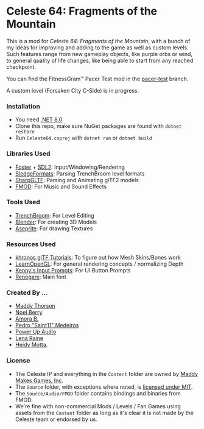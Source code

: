 # Celeste 64: Fragments of the Mountain
This is a mod for *Celeste 64: Fragments of the Mountain*, with a bunch of my ideas for improving and adding to the game as well as custom levels. Such features range from new gameplay objects, like purple orbs or wind, to general quality of life changes, like being able to start from any reached checkpoint.

You can find the FitnessGram™ Pacer Test mod in the [pacer-test](https://github.com/Bunnypower4444/Celeste64Mod/tree/pacer-test) branch.

A custom level (Forsaken City C-Side) is in progress.

### Installation
 - You need [.NET 8.0](https://dotnet.microsoft.com/en-us/download/dotnet/8.0)
 - Clone this repo, make sure NuGet packages are found with `dotnet restore`
 - Run `Celeste64.csproj` with `dotnet run` or `dotnet build`

### Libraries Used
 - [Foster](https://github.com/FosterFramework/Foster) + [SDL2](https://github.com/libsdl-org/sdl): Input/Windowing/Rendering
 - [SledgeFormats](https://github.com/LogicAndTrick/sledge-formats): Parsing TrenchBroom level formats
 - [SharpGLTF](https://github.com/vpenades/SharpGLTF): Parsing and Animating glTF2 models
 - [FMOD](https://www.fmod.com): For Music and Sound Effects

### Tools Used
 - [TrenchBroom](https://trenchbroom.github.io/): For Level Editing
 - [Blender](https://www.blender.org/): For creating 3D Models
 - [Aseprite](https://www.aseprite.org/): For drawing Textures

### Resources Used
 - [khronos glTF Tutorials](https://github.khronos.org/glTF-Tutorials/gltfTutorial/gltfTutorial_020_Skins.html#the-joint-matrices): To figure out how Mesh Skins/Bones work
 - [LearnOpenGL](https://learnopengl.com/Advanced-OpenGL/Depth-testing): For general rendering concepts / normalizing Depth
 - [Kenny's Input Prompts](https://kenney.nl/assets/input-prompts): For UI Button Prompts
 - [Renogare](https://www.dafont.com/renogare.font): Main font

### Created By ...
 - [Maddy Thorson](http://maddymakesgames.com/)
 - [Noel Berry](https://noelberry.ca)
 - [Amora B.](https://amorabettany.com)
 - [Pedro "Saint11" Medeiros](http://saint11.org/)
 - [Power Up Audio](https://powerupaudio.com/)
 - [Lena Raine](https://lena.fyi/)
 - [Heidy Motta](https://www.heidy.page/).

### License
 - The Celeste IP and everything in the `Content` folder are owned by [Maddy Makes Games, Inc](https://www.maddymakesgames.com/).
 - The `Source` folder, with exceptions where noted, is [licensed under MIT](Source/License.txt).
 - The `Source/Audio/FMOD` folder contains bindings and binaries from FMOD.
 - We're fine with non-commercial Mods / Levels / Fan Games using assets from the `Content` folder as long as it's clear it is not made by the Celeste team or endorsed by us.
